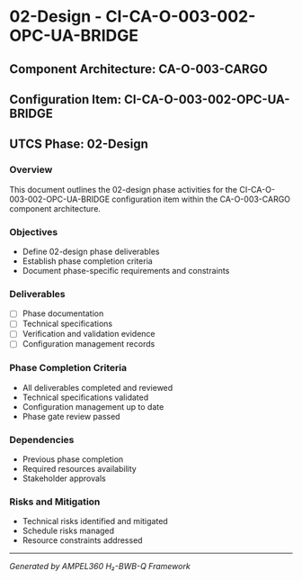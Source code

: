 # 02-Design - CI-CA-O-003-002-OPC-UA-BRIDGE

## Component Architecture: CA-O-003-CARGO
## Configuration Item: CI-CA-O-003-002-OPC-UA-BRIDGE
## UTCS Phase: 02-Design

### Overview
This document outlines the 02-design phase activities for the CI-CA-O-003-002-OPC-UA-BRIDGE configuration item within the CA-O-003-CARGO component architecture.

### Objectives
- Define 02-design phase deliverables
- Establish phase completion criteria
- Document phase-specific requirements and constraints

### Deliverables
- [ ] Phase documentation
- [ ] Technical specifications
- [ ] Verification and validation evidence
- [ ] Configuration management records

### Phase Completion Criteria
- All deliverables completed and reviewed
- Technical specifications validated
- Configuration management up to date
- Phase gate review passed

### Dependencies
- Previous phase completion
- Required resources availability
- Stakeholder approvals

### Risks and Mitigation
- Technical risks identified and mitigated
- Schedule risks managed
- Resource constraints addressed

---
*Generated by AMPEL360 H₂-BWB-Q Framework*
